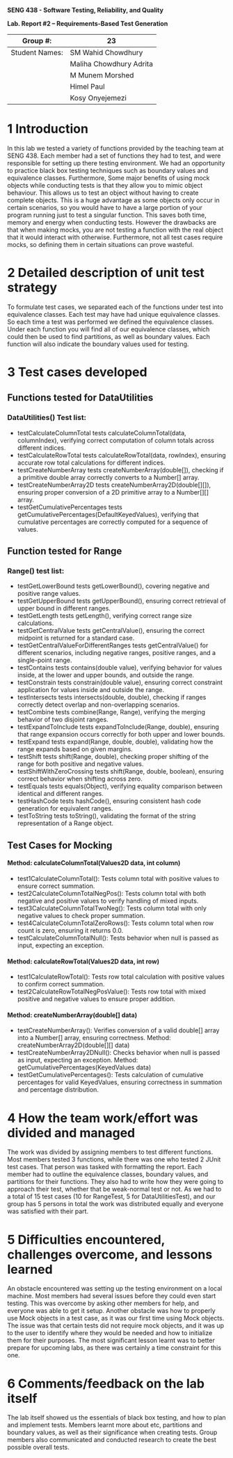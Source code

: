**SENG 438 - Software Testing, Reliability, and Quality**

**Lab. Report \#2 – Requirements-Based Test Generation**

| Group \#:      | 23    |
| -------------- | --- |
| Student Names: | SM Wahid Chowdhury    |
|                | Maliha Chowdhury Adrita  |
|                | M Munem Morshed  |
|                |  Himel Paul  |
|                |  Kosy Onyejemezi  |

# 1 Introduction

In this lab we tested a variety of functions provided by the teaching team at SENG 438. Each member had a set of functions they had to test, and were responsible for setting up there testing environment. We had an opportunity to practice black box testing techniques such as boundary values and equivalence classes. Furthermore, Some major benefits of using mock objects while conducting tests is that they allow you to mimic object behaviour. This allows us to test an object without having to create complete objects. This is a huge advantage as some objects only occur in certain scenarios, so you would have to have a large portion of your program running just to test a singular function. This saves both time, memory and energy when conducting tests. However the drawbacks are that when making mocks, you are not testing a function with the real object that it would interact with otherwise. Furthermore, not all test cases require mocks, so defining them in certain situations can prove wasteful.

# 2 Detailed description of unit test strategy

To formulate test cases, we separated each of the functions under test into equivalence classes. Each test may have had unique equivalence classes. So each time a test was performed we defined the equivalence classes. Under each function you will find all of our equivalence classes, which could then be used to find partitions, as well as boundary values. Each function will also indicate the boundary values used for testing.

# 3 Test cases developed

## Functions tested for DataUtilities



### DataUtilities() Test list:
- testCalculateColumnTotal tests calculateColumnTotal(data, columnIndex), verifying correct computation of column totals across different indices.
- testCalculateRowTotal tests calculateRowTotal(data, rowIndex), ensuring accurate row total calculations for different indices.
- testCreateNumberArray tests createNumberArray(double[]), checking if a primitive double array correctly converts to a Number[] array.
- testCreateNumberArray2D tests createNumberArray2D(double[][]), ensuring proper conversion of a 2D primitive array to a Number[][] array.
- testGetCumulativePercentages tests getCumulativePercentages(DefaultKeyedValues), verifying that cumulative percentages are correctly computed for a sequence of values.


## Function tested for Range



### Range() test list:
- testGetLowerBound tests getLowerBound(), covering negative and positive range values.
- testGetUpperBound tests getUpperBound(), ensuring correct retrieval of upper bound in different ranges.
- testGetLength tests getLength(), verifying correct range size calculations.
- testGetCentralValue tests getCentralValue(), ensuring the correct midpoint is returned for a standard case.
- testGetCentralValueForDifferentRanges tests getCentralValue() for different scenarios, including negative ranges, positive ranges, and a single-point range.
- testContains tests contains(double value), verifying behavior for values inside, at the lower and upper bounds, and outside the range.
- testConstrain tests constrain(double value), ensuring correct constraint application for values inside and outside the range.
- testIntersects tests intersects(double, double), checking if ranges correctly detect overlap and non-overlapping scenarios.
- testCombine tests combine(Range, Range), verifying the merging behavior of two disjoint ranges.
- testExpandToInclude tests expandToInclude(Range, double), ensuring that range expansion occurs correctly for both upper and lower bounds.
- testExpand tests expand(Range, double, double), validating how the range expands based on given margins.
- testShift tests shift(Range, double), checking proper shifting of the range for both positive and negative values.
- testShiftWithZeroCrossing tests shift(Range, double, boolean), ensuring correct behavior when shifting across zero.
- testEquals tests equals(Object), verifying equality comparison between identical and different ranges.
- testHashCode tests hashCode(), ensuring consistent hash code generation for equivalent ranges.
- testToString tests toString(), validating the format of the string representation of a Range object.

## Test Cases for Mocking

#### Method: calculateColumnTotal(Values2D data, int column)
- test1CalculateColumnTotal(): Tests column total with positive values to ensure correct summation.
- test2CalculateColumnTotalNegPos(): Tests column total with both negative and positive values to verify handling of mixed inputs.
- test3CalculateColumnTotalTwoNeg(): Tests column total with only negative values to check proper summation.
- test4CalculateColumnTotalZeroRows(): Tests column total when row count is zero, ensuring it returns 0.0.
- testCalculateColumnTotalNull(): Tests behavior when null is passed as input, expecting an exception.
#### Method: calculateRowTotal(Values2D data, int row)
- test1CalculateRowTotal(): Tests row total calculation with positive values to confirm correct summation.
- test2CalculateRowTotalNegPosValue(): Tests row total with mixed positive and negative values to ensure proper addition.
#### Method: createNumberArray(double[] data)
- testCreateNumberArray(): Verifies conversion of a valid double[] array into a Number[] array, ensuring correctness.
Method: createNumberArray2D(double[][] data)
- testCreateNumberArray2DNull(): Checks behavior when null is passed as input, expecting an exception.
Method: getCumulativePercentages(KeyedValues data)
- testGetCumulativePercentages(): Tests calculation of cumulative percentages for valid KeyedValues, ensuring correctness in summation and percentage distribution.





# 4 How the team work/effort was divided and managed

The work was divided by assigning members to test different functions. Most members tested 3 functions, while there was one who tested 2 JUnit test cases. That person was tasked with formatting the report. Each member had to outline the equivalence classes, boundary values, and partitions for their functions. They also had to write how they were going to approach their test, whether that be weak-normal test or not. As we had to a total of 15 test cases (10 for RangeTest, 5 for DataUtilitiesTest), and our group has 5 persons in total the work was distributed equally and everyone was satisfied with their part. 

# 5 Difficulties encountered, challenges overcome, and lessons learned

An obstacle encountered was setting up the testing environment on a local machine. Most members had several issues before they could even start testing. This was overcome by asking other members for help, and everyone was able to get it setup. Another obstacle was how to properly use Mock objects in a test case, as it was our first time using Mock objects. The issue was that certain tests did not require mock objects, and it was up to the user to identify where they would be needed and how to initialize them for their purposes. The most significant lesson learnt was to better prepare for upcoming labs, as there was certainly a time constraint for this one.

# 6 Comments/feedback on the lab itself

The lab itself showed us the essentials of black box testing, and how to plan and implement tests. Members learnt more about etc, partitions and boundary values, as well as their significance when creating tests. Group members also communicated and conducted research to create the best possible overall tests.




